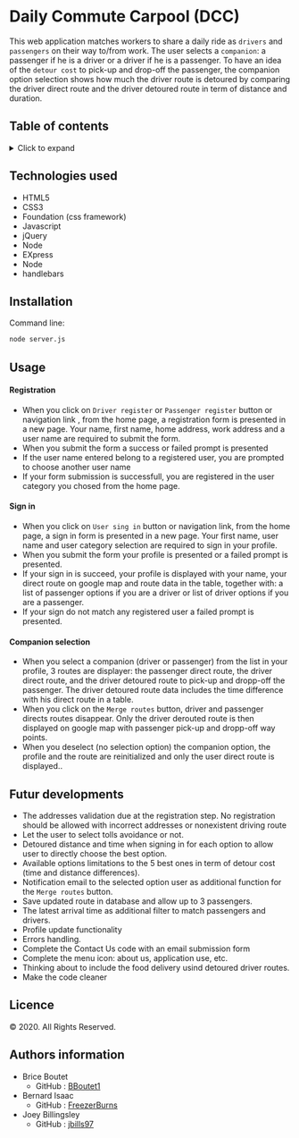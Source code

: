 # Daily Commute Carpool (DCC)

This web application matches workers to share a daily ride as `drivers` and `passengers` on their way to/from work. The user selects a `companion`: a passenger if he is a driver or a driver if he is a passenger. To have an idea of the `detour cost` to pick-up and drop-off the passenger, the companion option selection shows how much the driver route is detoured by comparing the driver direct route and the driver detoured route in term of distance and duration.

## Table of contents

<!-- ⛔️ MD-MAGIC-EXAMPLE:START (TOC:collapse=true&collapseText=Click to expand) -->
<details>
<summary>Click to expand</summary>

* [Technologies used](#technologies-used)
* [Installation](#installation)
* [Usage](#Usage)
* [Registration](#registration)
* [Sign in](#sign-in)
* [Companion selection](#companion-selection)
* [Futur developments](#future-developments)
* [Licence](#licence)
* [Author information](#author-information)
</details>
<!-- ⛔️ MD-MAGIC-EXAMPLE:END -->

## Technologies used

- HTML5
- CSS3
- Foundation (css framework)
- Javascript
- jQuery
- Node
- EXpress
- Node
- handlebars

## Installation

Command line:

```sh
node server.js
```

## Usage

#### Registration


- When you click on `Driver register` or `Passenger register` button or navigation link , from the home page,
a registration form is  presented in a new page. Your name, first name, home address, work address and a 
user name are required to submit the form.
- When you submit the form a success or failed prompt is presented
- If the user name entered belong to a registered user, you are prompted to choose another user name
- If your form submission is successfull, you are registered in the user category you chosed from the home page.


#### Sign in

- When you click on `User sing in` button or navigation link, from the home page,  a sign in form is  presented in 
a new page. Your first name, user name and user category selection are required to sign in your profile.
- When you submit the form your profile is presented or a failed prompt is presented.
- If your sign in is succeed, your profile is displayed with your name, your direct route on google map and route data in 
the table, together with: a list of passenger options if you are a driver or list of driver options if you are a passenger.
- If your sign do not match any registered user a failed prompt is presented.

#### Companion selection

- When you select a companion (driver or passenger) from the list in your profile, 3 routes are displayer:
the passenger direct route, the driver direct route, and the driver detoured route to pick-up and dropp-off
the passenger. The driver detoured route data includes the time difference with his direct route in a table.
- When you click on the `Merge routes` button, driver and passenger directs routes disappear. Only the driver 
derouted route is then displayed on google map with passenger pick-up and dropp-off way points.
- When you deselect (no selection option) the companion option, the profile and the route are reinitialized 
and only the user direct route is displayed..


## Futur developments

- The addresses validation due at the registration step. No registration should be allowed with incorrect addresses or
nonexistent driving route
- Let the user to select tolls avoidance or not.
- Detoured distance and time when signing in for each option to allow user to directly choose the best option. 
- Available options limitations to the 5 best ones in term of detour cost (time and distance differences). 
- Notification email to the selected option user as additional function for the `Merge routes` button.
- Save updated route in database and allow up to 3 passengers.
- The latest arrival time as additional filter to match passengers and drivers.
- Profile update functionality
- Errors handling.
- Complete the Contact Us code with an email submission form
- Complete the menu icon: about us, application use, etc.
- Thinking about to include the food delivery usind detoured driver routes.
- Make the code cleaner


## Licence

© 2020. All Rights Reserved.

## Authors information   

- Brice Boutet 
    - GitHub : [BBoutet1](https://github.com/bboutet1)
- Bernard Isaac
    - GitHub : [FreezerBurns](https://github.com/FreezerBurns)
- Joey Billingsley
    - GitHub : [jbills97](https://github.com/jbills97)
